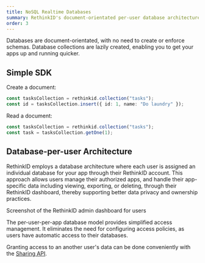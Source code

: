 ```yaml
---
title: NoSQL Realtime Databases
summary: RethinkID's document-orientated per-user database architecture streamlines development and enhances data privacy, featuring an intuitive SDK for efficient realtime operations.
order: 3
---
```


Databases are document-orientated, with no need to create or enforce schemas. Database collections are lazily created, enabling you to get your apps up and running quicker.

## Simple SDK

Create a document:

```ts
const tasksCollection = rethinkid.collection("tasks");
const id = tasksCollection.insert({ id: 1, name: "Do laundry" });
```

Read a document:

```ts
const tasksCollection = rethinkid.collection("tasks");
const task = tasksCollection.getOne(1);
```

## Database-per-user Architecture

RethinkID employs a database architecture where each user is assigned
an individual database for your app through their RethinkID account. This
approach allows users manage their authorized apps, and handle their app-specific data including viewing, exporting, or deleting, through
their RethinkID dashboard, thereby supporting better data privacy and
ownership practices.

Screenshot of the RethinkID admin dashboard for users

The per-user-per-app database model provides simplified access management. It eliminates the need for configuring access policies, as users have automatic access to their databases.

Granting access to an another user's data can be done conveniently with the [Sharing API](/docs).
